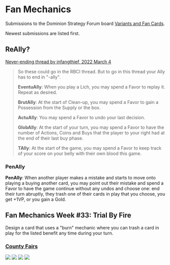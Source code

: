 # Fan Mechanics
Submissions to the Dominion Strategy Forum board
[Variants and Fan Cards](http://forum.dominionstrategy.com/index.php?board=11.0).

Newest submissions are listed first.

## ReAlly?
[Never-ending thread by infangthief, 2022 March 4](http://forum.dominionstrategy.com/index.php?topic=21100.0)

> So these could go in the RBCI thread. But to go in this thread your Ally has to end in "-ally".
>
> **EventuAlly**: When you play a Lich, you may spend a Favor to replay it. Repeat as desired.
>
> **BrutAlly**: At the start of Clean-up, you may spend a Favor to gain a Possession from the Supply or the box.
>
> **ActuAlly**: You may spend a Favor to undo your last decision.
>
> **GlobAlly**: At the start of your turn, you may spend a Favor to have the number of Actions, Coins and Buys that the player to your right had at the end of their last buy phase.
>
> **TAlly**: At the start of the game, you may spend a Favor to keep track of your score on your belly with their own blood this game.

### PenAlly
**PenAlly**: When another player makes a mistake and starts to move onto playing a buying another card, you may point out their mistake and spend a Favor to have the game continue without any undos and choose one: end their turn abruptly, they trash one of their cards in play that you choose, you get +1VP, or you gain a Gold.


## Fan Mechanics Week #33: Trial By Fire
Design a card that uses a "burn" mechanic where you can trash a card
in play for the listed benefit any time during your turn.

### [County Fairs](county-fairs)
![](county-fairs/cf-park-n-ride.png)
![](county-fairs/cf-ticket-booth.png)
![](county-fairs/cf-ride-ticket.png)
![](county-fairs/cf-state-fair.png)

